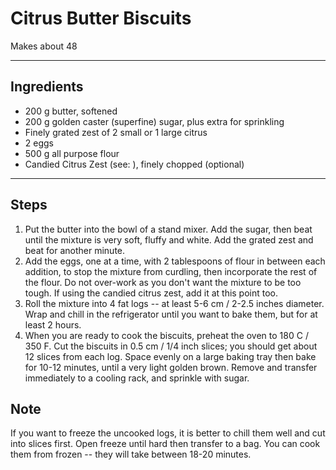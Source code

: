 # Citrus Butter Biscuits

Makes about 48

---

## Ingredients

* 200 g butter, softened
* 200 g golden caster (superfine) sugar, plus extra for sprinkling
* Finely grated zest of 2 small or 1 large citrus
* 2 eggs
* 500 g all purpose flour
* Candied Citrus Zest (see: ), finely chopped (optional)

---

## Steps

1.  Put the butter into the bowl of a stand mixer. Add the sugar, then beat until the mixture is very soft, fluffy and white. Add the grated zest and beat for another minute.
2.  Add the eggs, one at a time, with 2 tablespoons of flour in between each addition, to stop the mixture from curdling, then incorporate the rest of the flour. Do not over-work as you don't want the mixture to be too tough. If using the candied citrus zest, add it at this point too.
3.  Roll the mixture into 4 fat logs -- at least 5-6 cm / 2-2.5 inches diameter. Wrap and chill in the refrigerator until you want to bake them, but for at least 2 hours.
4.  When you are ready to cook the biscuits, preheat the oven to 180 C / 350 F. Cut the biscuits in 0.5 cm / 1/4 inch slices; you should get about 12 slices from each log. Space evenly on a large baking tray then bake for 10-12 minutes, until a very light golden brown. Remove and transfer immediately to a cooling rack, and sprinkle with sugar.

## Note

If you want to freeze the uncooked logs, it is better to chill them well and cut into slices first. Open freeze until hard then transfer to a bag. You can cook them from frozen -- they will take between 18-20 minutes.